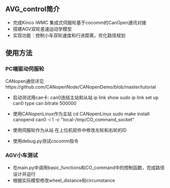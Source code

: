 ## AVG_control简介
- 完成Kinco iWMC 集成式伺服轮基于cocomm的CanOpen通讯对接
- 搭建AGV双轮差速运动学模型
- 实现功能：控制小车双轮速度和行进距离，优化路径规划

## 使用方法

### PC端驱动伺服轮
CANopen通信详见https://github.com/CANopenNode/CANopenDemo/blob/master/tutorial

- 启动测试用can卡: can0连结主站和从站
ip link show
sudo ip link set up can0 type can bitrate 500000

- 使用CANopenLinux作为主站 
cd CANopenLinux
sudo make install
canopend can0 -i 1 -c "local-/tmp/CO_command_socket"

- 使用伺服轮作为从站
在上位机软件中修改左轮和右轮的ID

- 使用debug.py测试cocomm指令

### AGV小车测试
- 在main.py中调用basic_functions和CO_command中的控制函数，完成路径设计并运行
- 根据实际模型修改wheel_distance和circumstance